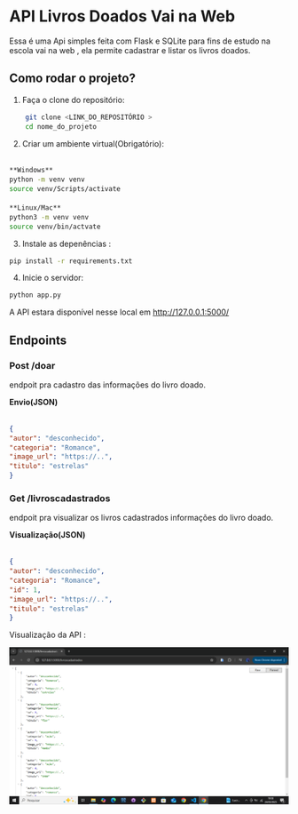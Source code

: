 <!--  É readme ...MD É o marque dal é uma linguagem de marcação -->

<!-- # é um titulo -->
# API Livros Doados Vai na Web

Essa é uma Api simples feita com Flask e SQLite para fins de estudo na escola vai na web , ela permite cadastrar e listar os livros doados.

## Como rodar o projeto?

1. Faça o clone do repositório:

``` bash
    git clone <LINK_DO_REPOSITÓRIO >
    cd nome_do_projeto
```

2. Criar um ambiente virtual(Obrigatório):

```bash

**Windows**
python -m venv venv
source venv/Scripts/activate

**Linux/Mac**
python3 -m venv venv
source venv/bin/actvate
```

3. Instale as depenências :
```bash
pip install -r requirements.txt
```

4. Inicie o servidor:

```bash
python app.py
```
A API estara disponível nesse local em  http://127.0.0.1:5000/

## Endpoints 

### Post /doar

endpoit pra cadastro das informações do livro doado.

**Envio(JSON)**

```json

{
"autor": "desconhecido",
"categoria": "Romance",
"image_url": "https://..",
"titulo": "estrelas"
}
```

### Get /livroscadastrados

endpoit pra visualizar os livros cadastrados informações do livro doado.

**Visualização(JSON)**

```json

{
"autor": "desconhecido",
"categoria": "Romance",
"id": 1,
"image_url": "https://..",
"titulo": "estrelas"
}
```
Visualização da API :

![alt text](image-1.png)